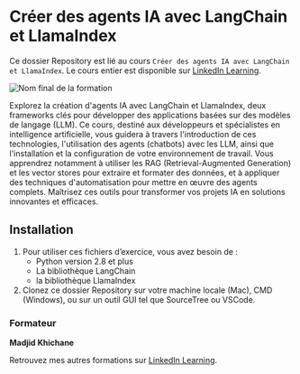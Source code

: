 # Créer des agents IA avec LangChain et LlamaIndex

Ce dossier Repository est lié au cours `Créer des agents IA avec LangChain et LlamaIndex`. Le cours entier est disponible sur [LinkedIn Learning][lil-course-url].

![Nom final de la formation][lil-thumbnail-url] 

Explorez la création d'agents IA avec LangChain et LlamaIndex, deux frameworks clés pour développer des applications basées sur des modèles de langage (LLM). Ce cours, destiné aux développeurs et spécialistes en intelligence artificielle, vous guidera à travers l'introduction de ces technologies, l'utilisation des agents (chatbots) avec les LLM, ainsi que l'installation et la configuration de votre environnement de travail. Vous apprendrez notamment à utiliser les RAG (Retrieval-Augmented Generation) et les vector stores pour extraire et formater des données, et à appliquer des techniques d'automatisation pour mettre en œuvre des agents complets. Maîtrisez ces outils pour transformer vos projets IA en solutions innovantes et efficaces.



## Installation

1. Pour utiliser ces fichiers d’exercice, vous avez besoin de : 
   - Python version 2.8 et plus
   - La bibliothèque LangChain
   - la bibliothèque LlamaIndex
2. Clonez ce dossier Repository sur votre machine locale (Mac), CMD (Windows), ou sur un outil GUI tel que SourceTree ou VSCode. 
 


### Formateur

**Madjid Khichane** 

 Retrouvez mes autres formations sur [LinkedIn Learning](www.linkedin.com/in/madjid-khichane).

[0]: # (Replace these placeholder URLs with actual course URLs)
[lil-course-url]: https://www.linkedin.com/learning/creer-des-agents-ia-avec-langchain-et-llamaindex
[lil-thumbnail-url]: https://media.licdn.com/dms/image/v2/D4E0DAQFa6_8HtyUu4A/learning-public-crop_675_1200/learning-public-crop_675_1200/0/1732018516417?e=2147483647&v=beta&t=Ihoe37DrU_6BM54JFnynoefaceyyfhfHOKBIvvqJcbU
[lil-URL-trainer]: https://www.linkedin.com/learning/instructors/madjid-khichane

[1]: # (End of FR-Instruction ###############################################################################################)
